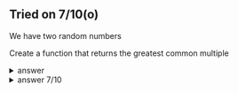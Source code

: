 Tried on 7/10(o)
---

We have two random numbers

Create a function that returns the greatest common multiple
<details>
  <summary>answer</summary>
  
  ```py
  def find_gcd(num1,num2):
      empty_list = []
      for a in range(1, min(num1,num2)+1):
          if(num1 % a ==0) and (num2 % a == 0):
              empty_list.append(a)
          a+=1
      return max(empty_list)

  print(find_gcd(123132, 12312))   #12
  ```
</details>


<details>
  <summary>answer 7/10</summary>
  
  ```py
  def gcd(n1,n2):
      if n1<n2:
          small = n1
          if n2%small == 0:
              return small
          for each in range(small,0,-1):
              if n1%each == 0 and n2%each == 0:
                  return each
      elif n1>n2:
          small = n2
          if n1%small == 0:
              return small
          for each in range(small,0,-1):
              if n1%each == 0 and n2%each == 0:
                  return each
      else:
          return n1
  ```
  
</details>

